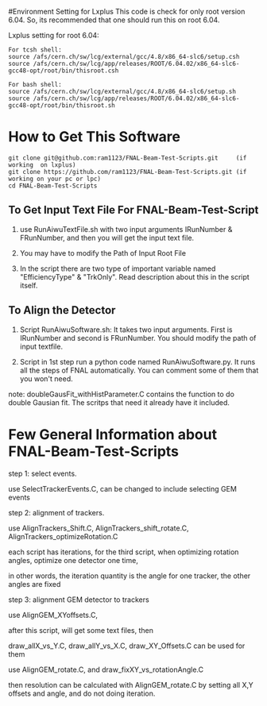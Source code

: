#Environment Setting for Lxplus
This code is check for only root version 6.04. So, its recommended that one should run this on root 6.04.

Lxplus setting for root 6.04:

    For tcsh shell:
    source /afs/cern.ch/sw/lcg/external/gcc/4.8/x86_64-slc6/setup.csh
    source /afs/cern.ch/sw/lcg/app/releases/ROOT/6.04.02/x86_64-slc6-gcc48-opt/root/bin/thisroot.csh

    For bash shell:
    source /afs/cern.ch/sw/lcg/external/gcc/4.8/x86_64-slc6/setup.sh
    source /afs/cern.ch/sw/lcg/app/releases/ROOT/6.04.02/x86_64-slc6-gcc48-opt/root/bin/thisroot.sh

# How to Get This Software
    git clone git@github.com:ram1123/FNAL-Beam-Test-Scripts.git		(if working  on lxplus)
    git clone https://github.com/ram1123/FNAL-Beam-Test-Scripts.git	(if working on your pc or lpc)
    cd FNAL-Beam-Test-Scripts
 
## To Get Input Text File For FNAL-Beam-Test-Script
1. use RunAiwuTextFile.sh with two input arguments IRunNumber & FRunNumber, and then you will get the input text file. 

2. You may have to modify the Path of Input Root File

3. In the script there are two type of important variable named "EfficiencyType" & "TrkOnly". Read description about this in the script itself.

 
## To Align the Detector 

1. Script RunAiwuSoftware.sh: It takes two input arguments. First is IRunNumber and second is FRunNumber. You should modify the path of input textfile.

2. Script in 1st step run a python code named RunAiwuSoftware.py. It runs all the steps of FNAL automatically. You can comment some of them that you won't need.
      

note: doubleGausFit_withHistParameter.C contains the function to do double Gausian fit. The scritps that need it already have it included.

# Few General Information about FNAL-Beam-Test-Scripts
step 1: select events.

  use SelectTrackerEvents.C, can be changed to include selecting GEM events

step 2: alignment of trackers.

  use AlignTrackers_Shift.C, AlignTrackers_shift_rotate.C, AlignTrackers_optimizeRotation.C

  each script has iterations, for the third script, when optimizing rotation angles, optimize one detector one time,

  in other words, the iteration quantity is the angle for one tracker, the other angles are fixed

step 3: alignment GEM detector to trackers

  use AlignGEM_XYoffsets.C,

  after this script, will get some text files, then

  draw_allX_vs_Y.C, draw_allY_vs_X.C, draw_XY_Offsets.C can be used for them

  use AlignGEM_rotate.C, and draw_fixXY_vs_rotationAngle.C

then resolution can be calculated with AlignGEM_rotate.C by setting all X,Y offsets and angle, and do not doing iteration.  

